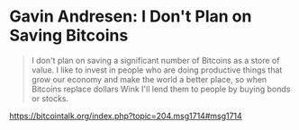 # Gavin Andresen: I Don't Plan on Saving Bitcoins

> I don't plan on saving a significant number of Bitcoins as a store of value.  I like to invest in people who are doing productive things that grow our economy and make the world a better place, so when Bitcoins replace dollars  Wink  I'll lend them to people by buying bonds or stocks. 

https://bitcointalk.org/index.php?topic=204.msg1714#msg1714
